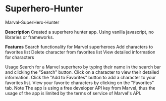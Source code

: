 # Superhero-Hunter

Marval-SuperHero-Hunter

<b>Description</b>
Created a superhero hunter app. Using vanilla javascript, no libraries or frameworks.

<b>Features</b>
Search functionality for Marvel superheroes
Add characters to favorites list
Delete character from favorites list
View detailed information for characters



Usage
Search for a Marvel superhero by typing their name in the search bar and clicking the "Search" button.
Click on a character to view their detailed information.
Click the "Add to Favorites" button to add a character to your favorites list.
View your favorite characters by clicking on the "Favorites" tab.
Note
The app is using a free developer API key from Marvel, thus the usage of the app is limited by the terms of service of Marvel's API.
